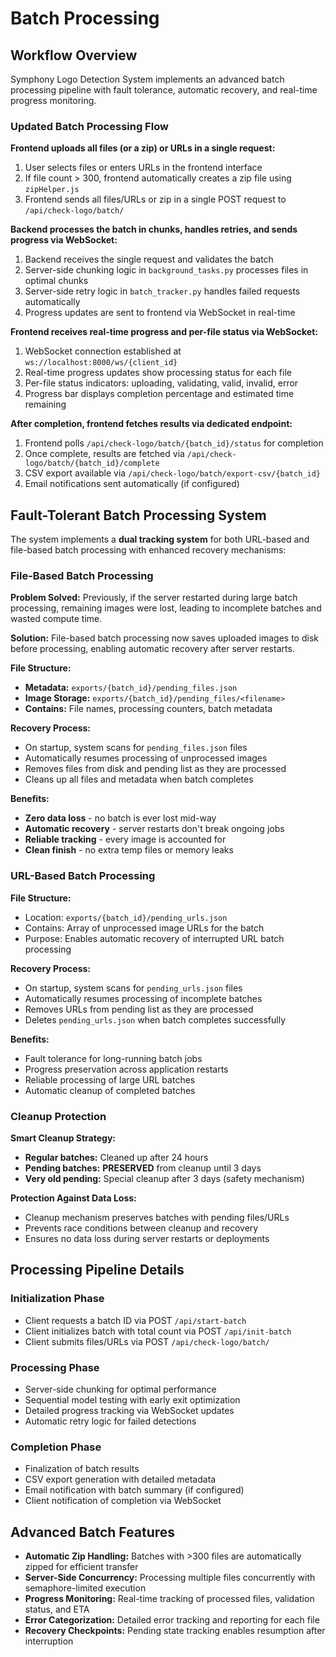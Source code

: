 # Batch Processing

## Workflow Overview

Symphony Logo Detection System implements an advanced batch processing pipeline with fault tolerance, automatic recovery, and real-time progress monitoring.

### Updated Batch Processing Flow

**Frontend uploads all files (or a zip) or URLs in a single request:**
1. User selects files or enters URLs in the frontend interface
2. If file count > 300, frontend automatically creates a zip file using `zipHelper.js`
3. Frontend sends all files/URLs or zip in a single POST request to `/api/check-logo/batch/`

**Backend processes the batch in chunks, handles retries, and sends progress via WebSocket:**
1. Backend receives the single request and validates the batch
2. Server-side chunking logic in `background_tasks.py` processes files in optimal chunks
3. Server-side retry logic in `batch_tracker.py` handles failed requests automatically
4. Progress updates are sent to frontend via WebSocket in real-time

**Frontend receives real-time progress and per-file status via WebSocket:**
1. WebSocket connection established at `ws://localhost:8000/ws/{client_id}`
2. Real-time progress updates show processing status for each file
3. Per-file status indicators: uploading, validating, valid, invalid, error
4. Progress bar displays completion percentage and estimated time remaining

**After completion, frontend fetches results via dedicated endpoint:**
1. Frontend polls `/api/check-logo/batch/{batch_id}/status` for completion
2. Once complete, results are fetched via `/api/check-logo/batch/{batch_id}/complete`
3. CSV export available via `/api/check-logo/batch/export-csv/{batch_id}`
4. Email notifications sent automatically (if configured)

## Fault-Tolerant Batch Processing System

The system implements a **dual tracking system** for both URL-based and file-based batch processing with enhanced recovery mechanisms:

### File-Based Batch Processing

**Problem Solved:** Previously, if the server restarted during large batch processing, remaining images were lost, leading to incomplete batches and wasted compute time.

**Solution:** File-based batch processing now saves uploaded images to disk before processing, enabling automatic recovery after server restarts.

**File Structure:**
- **Metadata:** `exports/{batch_id}/pending_files.json`
- **Image Storage:** `exports/{batch_id}/pending_files/<filename>`
- **Contains:** File names, processing counters, batch metadata

**Recovery Process:**
- On startup, system scans for `pending_files.json` files
- Automatically resumes processing of unprocessed images
- Removes files from disk and pending list as they are processed
- Cleans up all files and metadata when batch completes

**Benefits:**
- **Zero data loss** - no batch is ever lost mid-way
- **Automatic recovery** - server restarts don't break ongoing jobs
- **Reliable tracking** - every image is accounted for
- **Clean finish** - no extra temp files or memory leaks

### URL-Based Batch Processing

**File Structure:**
- Location: `exports/{batch_id}/pending_urls.json`
- Contains: Array of unprocessed image URLs for the batch
- Purpose: Enables automatic recovery of interrupted URL batch processing

**Recovery Process:**
- On startup, system scans for `pending_urls.json` files
- Automatically resumes processing of incomplete batches
- Removes URLs from pending list as they are processed
- Deletes `pending_urls.json` when batch completes successfully

**Benefits:**
- Fault tolerance for long-running batch jobs
- Progress preservation across application restarts
- Reliable processing of large URL batches
- Automatic cleanup of completed batches

### Cleanup Protection

**Smart Cleanup Strategy:**
- **Regular batches:** Cleaned up after 24 hours
- **Pending batches:** **PRESERVED** from cleanup until 3 days
- **Very old pending:** Special cleanup after 3 days (safety mechanism)

**Protection Against Data Loss:**
- Cleanup mechanism preserves batches with pending files/URLs
- Prevents race conditions between cleanup and recovery
- Ensures no data loss during server restarts or deployments

## Processing Pipeline Details

### Initialization Phase
- Client requests a batch ID via POST `/api/start-batch`
- Client initializes batch with total count via POST `/api/init-batch`
- Client submits files/URLs via POST `/api/check-logo/batch/`

### Processing Phase
- Server-side chunking for optimal performance
- Sequential model testing with early exit optimization
- Detailed progress tracking via WebSocket updates
- Automatic retry logic for failed detections

### Completion Phase
- Finalization of batch results
- CSV export generation with detailed metadata
- Email notification with batch summary (if configured)
- Client notification of completion via WebSocket

## Advanced Batch Features

- **Automatic Zip Handling:** Batches with >300 files are automatically zipped for efficient transfer
- **Server-Side Concurrency:** Processing multiple files concurrently with semaphore-limited execution
- **Progress Monitoring:** Real-time tracking of processed files, validation status, and ETA
- **Error Categorization:** Detailed error tracking and reporting for each file
- **Recovery Checkpoints:** Pending state tracking enables resumption after interruption 